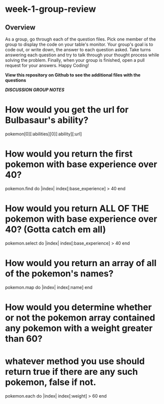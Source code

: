 # week-1-group-review

## Overview

As a group, go through each of the question files. Pick one member of the group to display the code on your table's monitor. Your group's goal is to code out, or write down, the answer to each question asked. Take turns answering each question and try to talk through your thought process while solving the problem. Finally, when your group is finished, open a pull request for your answers. Happy Coding!

**View this repository on Github to see the additional files with the questions**



*******DISCUSSION GROUP NOTES*******

# How would you get the url for Bulbasaur's ability?

pokemon[0][:abilities][0][:ability][:url]

# How would you return the first pokemon with base experience over 40?

pokemon.find do |index| 
    index[:base_experience] > 40
end

# How would you return ALL OF THE pokemon with base experience over 40? (Gotta catch em all)

pokemon.select do |index|
    index[:base_experience] > 40
end

# How would you return an array of all of the pokemon's names?

pokemon.map do |index|
    index[:name]
end

# How would you determine whether or not the pokemon array contained any pokemon with a weight greater than 60?
#  whatever method you use should return true if there are any such pokemon, false if not.

pokemon.each do |index|
    index[:weight] > 60
end